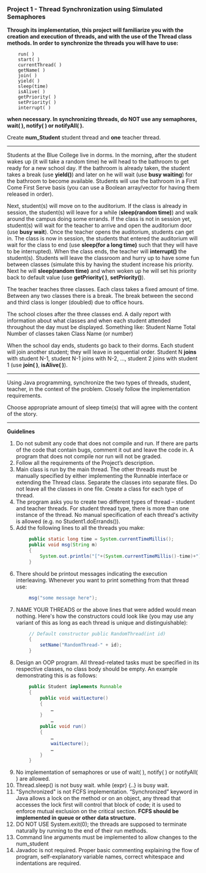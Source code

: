 ### Project 1 - Thread Synchronization using Simulated Semaphores

__Through its implementation, this project will familiarize you with the creation and execution of threads, and with the use of the Thread class methods.  In order to synchronize the threads you will have to use:__  
```
    run( )
    start( )
    currentThread( )
    getName( )
    join( )
    yield( )
    sleep(time)
    isAlive( )
    getPriority( )
    setPriority( )
    interrupt( )  
```  
__when necessary.  In synchronizing threads, do NOT use any semaphores, wait( ), notify( ) or notifyAll( ).__  


Create **num_Student** student thread and **one** teacher thread.  


----------  

Students at the Blue College live in dorms.  In the morning, after the student wakes up (it will take a random time) he will head to the bathroom to get ready for a new school day.  If the bathroom is already taken, the student takes a break (use **yield()**) and later on he will wait (use **busy waiting**) for the bathroom to become available.  Students will use the bathroom in a First Come First Serve basis (you can use a Boolean array/vector for having them released in order).  

Next, student(s) will move on to the auditorium.  If the class is already in session, the student(s) will leave for a while (**sleep(random time)**) and walk around the campus doing some errands. If the class is not in session yet, student(s) will wait for the teacher to arrive and open the auditorium door (use **busy wait**). Once the teacher opens the auditorium, students can get in. The class is now in session, the students that entered the auditorium will wait for the class to end (use **sleep(for a long time)** such that they will have to be interrupted).  When the class ends, the teacher will **interrupt()** the student(s). Students will leave the classroom and hurry up to have some fun between classes (simulate this by having the student increase his priority. Next he will **sleep(random time)** and when woken up he will set his priority back to default value (use **getPriority( )**, **setPriority()**).   

The teacher teaches three classes.  Each class takes a fixed amount of time.  Between any two classes there is a break.  The break between the second and third class is longer (doubled) due to office hours.   

The school closes after the three classes end.  A daily report with information about what classes and when each student attended throughout the day must be displayed.  Something like: Student Name   Total Number of classes taken    Class Name (or number) 

When the school day ends, students go back to their dorms.  Each student will join another student; they will leave in sequential order. Student N **joins** with student N-1, student N-1 joins with N-2, …, student 2 joins with student 1 (use **join( )**, **isAlive( )**).  

----------  

Using Java programming, synchronize the two types of threads, student, teacher, in the context of the problem.  Closely follow the implementation requirements.  

Choose appropriate amount of sleep time(s) that will agree with the content  of the story. 

----------  

**Guidelines**  

1. Do not submit any code that does not compile and run. If there are parts of the code that contain bugs, comment it out and leave the code in. A program that does not compile nor run will not be graded.  
2. Follow all the requirements of the Project’s description.  
3. Main class is run by the main thread. The other threads must be manually specified by either implementing the Runnable interface or extending the Thread class. Separate the classes into separate files.  Do not leave all the classes in one file.  Create a class for each type of thread.   
4. The program asks you to create two different types of thread – student and teacher threads. For student thread type, there is more than one instance of the thread.  No manual specification of each thread's activity is allowed (e.g. no Student1.doErrands()).   
5. Add the following lines to all the threads you make:  
```Java 
        public static long time = System.currentTimeMillis();     
        public void msg(String m)  
        {  
            System.out.println("["+(System.currentTimeMillis()-time)+"] "+getName()+": "+m);  
        }
 ```  
6. There should be printout messages indicating the execution interleaving. Whenever you want to print something from that thread use:
```Java
        msg("some message here");    
```  
7.  NAME YOUR THREADS or the above lines that were added would mean nothing. Here's how the constructors could look like (you may use any variant of this as long as each thread is unique and distinguishable):  
```Java 
        // Default constructor public RandomThread(int id) 
        {
            setName("RandomThread-" + id);
        }
```
8. Design an OOP program. All thread-related tasks must be specified in its respective classes, no class body should be empty. An example demonstrating this is as follows:
```Java 
        public Student implements Runnable 
        {
            public void waitLecture() 
            {
                … 
            }
                …   
            public void run() 
            { 
                … 
                waitLecture(); 
                … 
            }
        }   
```
9. No implementation of semaphores or use of wait( ), notify( ) or notifyAll( ) are allowed.  
10. Thread.sleep() is not busy wait. while (expr) {..} is busy wait.  
11. "Synchronized" is not FCFS implementation. “Synchronized” keyword in Java allows a lock on the method or on an object, any thread that accesses the lock first will control that block of code; it is used to enforce mutual exclusion on the critical section. **FCFS should be implemented in queue or other data structure.**  
12. DO NOT USE System.exit(0); the threads are supposed to terminate naturally by running to the end of their run methods.  
13.  Command line arguments must be implemented to allow changes to the num_student  
14.  Javadoc is not required. Proper basic commenting explaining the flow of program, self-explanatory variable names, correct whitespace and indentations are required. 

